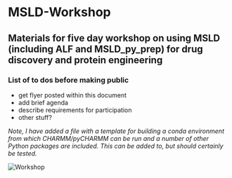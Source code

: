 # MSLD-Workshop
## Materials for five day workshop on using MSLD (including ALF and MSLD_py_prep) for drug discovery and protein engineering
### List of to dos before making public
- get flyer posted within this document
- add brief agenda
- describe requirements for participation
- other stuff?

_Note, I have added a file with a template for building a conda environment from which CHARMM/pyCHARMM can be run and a number of other Python packages are included. This can be added to, but should certainly be tested._

![Workshop](images/flyer.svg)
